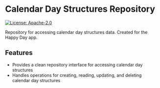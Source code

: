 # Calendar Day Structures Repository

[![License: Apache-2.0][license_badge]][license_link]

Repository for accessing calendar day structures data. Created for the Happy Day app.

## Features

* Provides a clean repository interface for accessing calendar day structures
* Handles operations for creating, reading, updating, and deleting calendar day structures

[license_badge]: https://img.shields.io/badge/License-Apache_2.0-blue.svg
[license_link]: https://opensource.org/licenses/Apache-2.0